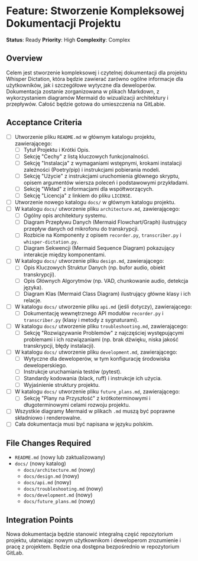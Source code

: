 # Feature: Stworzenie Kompleksowej Dokumentacji Projektu

**Status**: Ready
**Priority**: High
**Complexity**: Complex

## Overview
Celem jest stworzenie kompleksowej i czytelnej dokumentacji dla projektu Whisper Dictation, która będzie zawierać zarówno ogólne informacje dla użytkowników, jak i szczegółowe wytyczne dla deweloperów. Dokumentacja zostanie zorganizowana w plikach Markdown, z wykorzystaniem diagramów Mermaid do wizualizacji architektury i przepływów. Całość będzie gotowa do umieszczenia na GitLabie.

## Acceptance Criteria
- [ ] Utworzenie pliku `README.md` w głównym katalogu projektu, zawierającego:
    - [ ] Tytuł Projektu i Krótki Opis.
    - [ ] Sekcję "Cechy" z listą kluczowych funkcjonalności.
    - [ ] Sekcję "Instalacja" z wymaganiami wstępnymi, krokami instalacji zależności (Poetry/pip) i instrukcjami pobierania modeli.
    - [ ] Sekcję "Użycie" z instrukcjami uruchomienia głównego skryptu, opisem argumentów wiersza poleceń i podstawowymi przykładami.
    - [ ] Sekcję "Wkład" z informacjami dla współtworzących.
    - [ ] Sekcję "Licencja" z linkiem do pliku `LICENSE`.
- [ ] Utworzenie nowego katalogu `docs/` w głównym katalogu projektu.
- [ ] W katalogu `docs/` utworzenie pliku `architecture.md`, zawierającego:
    - [ ] Ogólny opis architektury systemu.
    - [ ] Diagram Przepływu Danych (Mermaid Flowchart/Graph) ilustrujący przepływ danych od mikrofonu do transkrypcji.
    - [ ] Rozbicie na Komponenty z opisem `recorder.py`, `transcriber.py` i `whisper-dictation.py`.
    - [ ] Diagram Sekwencji (Mermaid Sequence Diagram) pokazujący interakcje między komponentami.
- [ ] W katalogu `docs/` utworzenie pliku `design.md`, zawierającego:
    - [ ] Opis Kluczowych Struktur Danych (np. bufor audio, obiekt transkrypcji).
    - [ ] Opis Głównych Algorytmów (np. VAD, chunkowanie audio, detekcja języka).
    - [ ] Diagram Klas (Mermaid Class Diagram) ilustrujący główne klasy i ich relacje.
- [ ] W katalogu `docs/` utworzenie pliku `api.md` (jeśli dotyczy), zawierającego:
    - [ ] Dokumentację wewnętrznego API modułów `recorder.py` i `transcriber.py` (klasy i metody z sygnaturami).
- [ ] W katalogu `docs/` utworzenie pliku `troubleshooting.md`, zawierającego:
    - [ ] Sekcję "Rozwiązywanie Problemów" z najczęściej występującymi problemami i ich rozwiązaniami (np. brak dźwięku, niska jakość transkrypcji, błędy instalacji).
- [ ] W katalogu `docs/` utworzenie pliku `development.md`, zawierającego:
    - [ ] Wytyczne dla deweloperów, w tym konfigurację środowiska deweloperskiego.
    - [ ] Instrukcje uruchamiania testów (pytest).
    - [ ] Standardy kodowania (black, ruff) i instrukcje ich użycia.
    - [ ] Wyjaśnienie struktury projektu.
- [ ] W katalogu `docs/` utworzenie pliku `future_plans.md`, zawierającego:
    - [ ] Sekcję "Plany na Przyszłość" z krótkoterminowymi i długoterminowymi celami rozwoju projektu.
- [ ] Wszystkie diagramy Mermaid w plikach `.md` muszą być poprawne składniowo i renderowalne.
- [ ] Cała dokumentacja musi być napisana w języku polskim.

## File Changes Required
- `README.md` (nowy lub zaktualizowany)
- `docs/` (nowy katalog)
    - `docs/architecture.md` (nowy)
    - `docs/design.md` (nowy)
    - `docs/api.md` (nowy)
    - `docs/troubleshooting.md` (nowy)
    - `docs/development.md` (nowy)
    - `docs/future_plans.md` (nowy)

## Integration Points
Nowa dokumentacja będzie stanowić integralną część repozytorium projektu, ułatwiając nowym użytkownikom i deweloperom zrozumienie i pracę z projektem. Będzie ona dostępna bezpośrednio w repozytorium GitLab.
